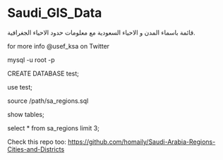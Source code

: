 # Saudi_GIS_Data
قائمة باسماء المدن و الاحياء السعودية مع معلومات حدود الاحياء الجغرافية.

for more info @usef_ksa on Twitter


mysql -u root -p

CREATE DATABASE test;

use  test;

source /path/sa_regions.sql

show tables;

select * from sa_regions limit 3;

Check this repo too:
https://github.com/homaily/Saudi-Arabia-Regions-Cities-and-Districts
